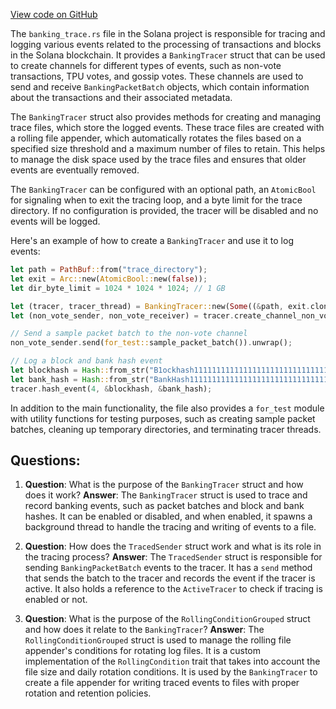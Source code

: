 [View code on GitHub](https://github.com/solana-labs/solana/blob/master/core/src/banking_trace.rs)

The `banking_trace.rs` file in the Solana project is responsible for tracing and logging various events related to the processing of transactions and blocks in the Solana blockchain. It provides a `BankingTracer` struct that can be used to create channels for different types of events, such as non-vote transactions, TPU votes, and gossip votes. These channels are used to send and receive `BankingPacketBatch` objects, which contain information about the transactions and their associated metadata.

The `BankingTracer` struct also provides methods for creating and managing trace files, which store the logged events. These trace files are created with a rolling file appender, which automatically rotates the files based on a specified size threshold and a maximum number of files to retain. This helps to manage the disk space used by the trace files and ensures that older events are eventually removed.

The `BankingTracer` can be configured with an optional path, an `AtomicBool` for signaling when to exit the tracing loop, and a byte limit for the trace directory. If no configuration is provided, the tracer will be disabled and no events will be logged.

Here's an example of how to create a `BankingTracer` and use it to log events:

```rust
let path = PathBuf::from("trace_directory");
let exit = Arc::new(AtomicBool::new(false));
let dir_byte_limit = 1024 * 1024 * 1024; // 1 GB

let (tracer, tracer_thread) = BankingTracer::new(Some((&path, exit.clone(), dir_byte_limit))).unwrap();
let (non_vote_sender, non_vote_receiver) = tracer.create_channel_non_vote();

// Send a sample packet batch to the non-vote channel
non_vote_sender.send(for_test::sample_packet_batch()).unwrap();

// Log a block and bank hash event
let blockhash = Hash::from_str("B1ockhash1111111111111111111111111111111111").unwrap();
let bank_hash = Hash::from_str("BankHash11111111111111111111111111111111111").unwrap();
tracer.hash_event(4, &blockhash, &bank_hash);
```

In addition to the main functionality, the file also provides a `for_test` module with utility functions for testing purposes, such as creating sample packet batches, cleaning up temporary directories, and terminating tracer threads.
## Questions: 
 1. **Question**: What is the purpose of the `BankingTracer` struct and how does it work?
   **Answer**: The `BankingTracer` struct is used to trace and record banking events, such as packet batches and block and bank hashes. It can be enabled or disabled, and when enabled, it spawns a background thread to handle the tracing and writing of events to a file.

2. **Question**: How does the `TracedSender` struct work and what is its role in the tracing process?
   **Answer**: The `TracedSender` struct is responsible for sending `BankingPacketBatch` events to the tracer. It has a `send` method that sends the batch to the tracer and records the event if the tracer is active. It also holds a reference to the `ActiveTracer` to check if tracing is enabled or not.

3. **Question**: What is the purpose of the `RollingConditionGrouped` struct and how does it relate to the `BankingTracer`?
   **Answer**: The `RollingConditionGrouped` struct is used to manage the rolling file appender's conditions for rotating log files. It is a custom implementation of the `RollingCondition` trait that takes into account the file size and daily rotation conditions. It is used by the `BankingTracer` to create a file appender for writing traced events to files with proper rotation and retention policies.